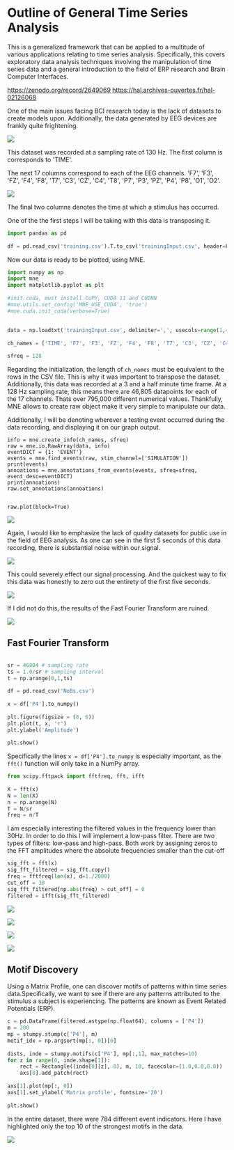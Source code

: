 # Outline of General Time Series Analysis
This is a generalized framework that can be applied to a multitude of various applications relating to time series analysis. Specifically, this covers exploratory data analysis techniques involving the manipulation of time series data and a general introduction to the field of ERP research and Brain Computer Interfaces.

https://zenodo.org/record/2649069
https://hal.archives-ouvertes.fr/hal-02126068

One of the main issues facing BCI research today is the lack of datasets to create models upon. Additionally, the data generated by EEG devices are frankly quite frightening.

![](https://github.com/amadzarak/EEG-TimeSeries-Analysis/blob/main/images/Pasted%20image%2020220411025320.png?raw=true)

This dataset was recorded at a sampling rate of 130 Hz. The first column is corresponds to 'TIME'.

The next 17 columns correspond to each of the EEG channels.
'F7', 'F3', 'FZ', 'F4', 'F8', 'T7', 'C3', 'CZ', 'C4', 'T8', 'P7', 'P3', 'PZ', 'P4', 'P8', 'O1', 'O2'.

![](https://github.com/amadzarak/EEG-TimeSeries-Analysis/blob/main/images/Pasted%20image%2020220411025816.png?raw=true)

The final two columns denotes the time at which a stimulus has occurred.

One of the the first steps I will be taking with this data is transposing it.

```python
import pandas as pd  
  
df = pd.read_csv('training.csv').T.to_csv('trainingInput.csv', header=False, index=False)
```

Now our data is ready to be plotted, using MNE.

```python
import numpy as np  
import mne  
import matplotlib.pyplot as plt  
  
#init cuda, must install CuPY, CUDA 11 and CUDNN  
#mne.utils.set_config('MNE_USE_CUDA', 'true')  
#mne.cuda.init_cuda(verbose=True)  
  
  
data = np.loadtxt('trainingInput.csv', delimiter=',', usecols=range(1,46805))  
  
ch_names = ['TIME', 'F7', 'F3', 'FZ', 'F4', 'F8', 'T7', 'C3', 'CZ', 'C4', 'T8', 'P7', 'P3', 'PZ', 'P4', 'P8', 'O1', 'O2', 'SIMULATION', 'TRARGET']  

sfreq = 128  
```

Regarding the initialization, the length of ```ch_names``` must be equivalent to the rows in the CSV file. This is why it was important to transpose the dataset. Additionally, this data was recorded at a 3 and a half minute time frame. At a 128 Hz sampling rate, this means there are 46,805 datapoints for each of the 17 channels. Thats over 795,000 different numerical values. Thankfully, MNE allows to create raw object make it very simple to manipulate our data. 

Additionally, I will be denoting wherever a testing event occurred during the data recording, and displaying it on our graph output.

```
info = mne.create_info(ch_names, sfreq)  
raw = mne.io.RawArray(data, info)  
eventDICT = {1: 'EVENT'}  
events = mne.find_events(raw, stim_channel=['SIMULATION'])  
print(events)  
annoations = mne.annotations_from_events(events, sfreq=sfreq, event_desc=eventDICT)  
print(annoations)  
raw.set_annotations(annoations)  
  

raw.plot(block=True)
```

![](https://github.com/amadzarak/EEG-TimeSeries-Analysis/blob/main/images/Pasted%20image%2020220411030848.png?raw=true)

Again, I would like to emphasize the lack of quality datasets for public use in the field of EEG analysis. As one can see in the first 5 seconds of this data recording, there is substantial noise within our signal. 

![](https://github.com/amadzarak/EEG-TimeSeries-Analysis/blob/main/images/Pasted%20image%2020220411030932.png?raw=true)

This could severely effect our signal processing. And the quickest way to fix this data was honestly to zero out the entirety of the first five seconds.

![](https://github.com/amadzarak/EEG-TimeSeries-Analysis/blob/main/images/Pasted%20image%2020220411031227.png?raw=true)

If I did not do this, the results of the Fast Fourier Transform are ruined.

![](https://github.com/amadzarak/EEG-TimeSeries-Analysis/blob/main/images/Pasted%20image%2020220411031424.png?raw=true)



## Fast Fourier Transform
```python

sr = 46804 # sampling rate  
ts = 1.0/sr # sampling interval  
t = np.arange(0,1,ts)  
  
df = pd.read_csv('NoBs.csv')  
  
x = df['P4'].to_numpy()  
  
plt.figure(figsize = (8, 6))  
plt.plot(t, x, 'r')  
plt.ylabel('Amplitude')  
  
plt.show()

```

Specifically the lines `x = df['P4'].to_numpy` is especially important, as the `fft()` function will only take in a NumPy array.

```python
from scipy.fftpack import fftfreq, fft, ifft  
  
X = fft(x)  
N = len(X)  
n = np.arange(N)  
T = N/sr  
freq = n/T
```

I am especially interesting the filtered values in the frequency lower than 30Hz. In order to do this I will implement a low-pass filter. There are two types of filters: low-pass and high-pass. Both work by assigning zeros to the FFT amplitudes where the absolute frequencies smaller than the cut-off  

```python
sig_fft = fft(x)  
sig_fft_filtered = sig_fft.copy()   
freq = fftfreq(len(x), d=1./2000)  
cut_off = 30  
sig_fft_filtered[np.abs(freq) > cut_off] = 0  
filtered = ifft(sig_fft_filtered)
```

![](https://github.com/amadzarak/EEG-TimeSeries-Analysis/blob/main/images/Pasted%20image%2020220411032105.png?raw=true)

![](https://github.com/amadzarak/EEG-TimeSeries-Analysis/blob/main/images/Pasted%20image%2020220411032129.png?raw=true)

![](https://github.com/amadzarak/EEG-TimeSeries-Analysis/blob/main/images/Pasted%20image%2020220411032146.png?raw=true)

![](https://github.com/amadzarak/EEG-TimeSeries-Analysis/blob/main/images/Pasted%20image%2020220411032223.png?raw=true)


## Motif Discovery
Using a Matrix Profile, one can discover motifs of patterns within time series data.Specifically, we want to see if there are any patterns attributed to the stimulus a subject is experiencing. The patterns are known as Event Related Potentials (ERP).

```Python
c = pd.DataFrame(filtered.astype(np.float64), columns = ['P4'])
m = 200  
mp = stumpy.stump(c['P4'], m)  
motif_idx = np.argsort(mp[:, 0])[0]  
  
dists, inde = stumpy.motifs(c['P4'], mp[:,1], max_matches=10)  
for z in range(0, inde.shape[1]):  
    rect = Rectangle((inde[0][z], 0), m, 10, facecolor=(1.0,0.0,0.0))  
    axs[0].add_patch(rect)  
  
axs[1].plot(mp[:, 0])  
axs[1].set_ylabel('Matrix profile', fontsize='20')  
  
plt.show()

```

In the entire dataset, there were 784 different event indicators. Here I have highlighted only the top 10 of the strongest motifs in the data.

![](https://github.com/amadzarak/EEG-TimeSeries-Analysis/blob/main/images/Pasted%20image%2020220411032303.png?raw=true)




